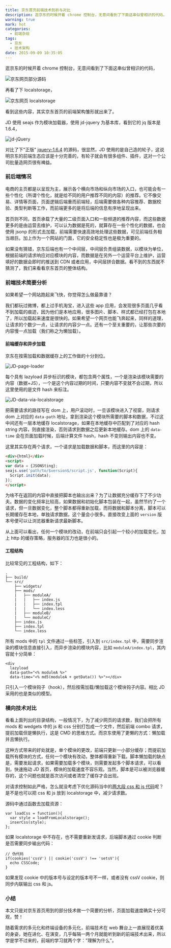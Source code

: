 ```yaml
---
title: 京东首页前端技术剖析与对比
description: 逛京东的时候开着 chrome 控制台，无意间看到了下面这串似曾相识的代码，仔细扒拉看了之后，做了一个简单的分析，同时也提出了一些看法。
warning: true
mark: hot
categories:
  - 前端杂烩
tags:
  - 京东
  - 技术架构
date: 2015-09-09 10:35:05
---
```



逛京东的时候开着 chrome 控制台，无意间看到了下面这串似曾相识的代码，

![京东网页部分源码](//www.barretlee.com/blogimgs/2015/09/20150903_c32208d1.jpg)

再看了下 localstorage，

![京东网页 localstorage](//www.barretlee.com/blogimgs/2015/09/20150903_2d854b82.jpg)

看到这些内容，其实京东首页的前端架构雏形就出来了。

<!--more-->

JD 使用 seajs 作为模块加载器，使用 jd-jquery 为基本库，看到它的 jq 版本是 1.6.4，

![jd-jQuery](//www.barretlee.com/blogimgs/2015/09/201593104.jpg)

对比了下"正版" [jquery-1.6.4](http://code.jquery.com/jquery-1.6.4.min.js) 的源码，很显然，JD 使用的是自己造的轮子，这说明京东的前端生态应该是十分完善的，有轮子就会有很多组件、插件，这对一个公司批量造网页很有裨益。

### 前后端情况

电商的主页都是以呈现为主，展示各个横向市场和纵向市场的入口，也可能会有一些个性化（所谓个性化，就是给不同的用户推荐不同的内容）的推荐。它不像交易、详情等页面，页面逻辑后端重而前端轻，后端需要做各种内容推荐、数据校验、类型判断等工作，而前端更多的是将后端的信息有序地呈现出来。

首页则不同，首页承载了大量的二级页面入口和一些频道的推荐内容，而这些数据更多的是由运营去维护，可以认为数据是死的，就算存在一些个性化的数据，也会使用 jsonp 的形式去加载，前端需要快速高效地处理这些数据，可见前端任务相当艰巨。加上作为一个网站的门面，它的安全稳定性也是极为重要的。

如果没有猜错，京东后端也有一个中间层，中间层负责组装数据，以模块为单位，根据前端的请求响应对应模块的内容，而数据是在另外一个运营平台上维护，运营填好的数据会即时的推送到 CDN 或者应用，中间层拼合数据。看不到的东西就不猜测了，我们来看看京东首页的整体结构。

### 前端技术简要分析

如果希望一个网站跑起来飞快，你觉得怎么做最靠谱？

我们都玩过微博，都上过手机淘宝，进入这些 app 应用，会发现很多页面几乎看不到加载的痕迹，因为他们是本地应用，很多图片、脚本、样式都已经打包在本地了，所以加载起来速度是很快的。如果希望一个网页也能飞奔起来，同样的道理，让请求的个数少一点，让请求的内容少一点。还有一个至关重要的，让那些次要的内容慢一点加载（我们称之为懒加载）。

#### 前端缓存和异步加载

京东在按需加载和数据缓存上的工作做的十分到位。

![JD-page-loader](//www.barretlee.com/blogimgs/2015/09/201593105.jpg)

每个具有 lazyload 异步标识的模块，都包含两个属性，一个是渲染该模块需要的内容（数据+JS），一个是这个内容过期的时间，只要内容不变就不会过期，所以这里使用的是文件 hash 来标注。

![JD-data-via-localstorage](//www.barretlee.com/blogimgs/2015/09/20150903_9f0924a6.jpg)

把需要请求的路径写在 dom 上，用户滚动时，一旦该模块进入了视窗，则请求 dom 上对应的 `data-path` 地址，拿到渲染这个模块所需要的脚本和数据，不过这中间还有一层本地缓存 localstorage，如果在本地缓存中匹配到了对应的 hash string 内容，则直接渲染，否则请求到数据之后更新本地缓存。dom 上的 `data-time` 会在页面加载时候，后端计算文件 hash，hash 不变则输出内容也不变。

这里其实存在两个请求，一个请求是加载数据和脚本，而这里的内容是：

```html
<div>{html}</div>
<script>
var data = {JSONSting};
seajs.use('path/to/$version$/script.js', function(Script){
  Script.init(data);
});
</script>
```

为啥不在返回的内容中直接把脚本也输出出来？为了让数据充分缓存下了不少功夫。数据的变化频率比较高，如果数据和初始化脚本包装在一起，虽然节约了一个请求，但一旦数据变化，整个脚本都得重新加载，而将数据和脚本分离，脚本可以长期缓存在本地，单独请求数据，这个量会小很多。直接改变上面的 `version` 版本号便可以让浏览器重新请求最新脚本。

从上面可以看出，任何一个模块的改动，在前端只会引起一个较小的加载变化，加上 http 的缓存策略，服务器的压力也是很小的。

#### 工程结构

比较常见的工程结构，如下：

```
.
├── build/
└── src/
    ├── widgets/
    ├── mods/
    |   ├── moduleA/        
    |   |   ├── index.js  
    |   |   ├── index.tpl
    |   |   └── index.less
    |   ├── moduleB/ 
    |   └── moduleC/  
    ├── index.js  
    ├── index.tpl
    └── index.less
```

所有 mods 中的 `tpl` 文件通过一些标签，引入到 `src/index.tpl` 中，需要同步渲染的模块信息直接引入，而异步渲染的模块内容，比如 `moduleA/index.tpl`，其内容就十分简单：

```
<div 
  lazyload 
  data-path="<% moduleA %>" 
  data-time="<% md5(moduleA + getData()) %>"></div>
```

只引入一个模块钩子（hook），然后按需加载/懒加载这个模块钩子内容。相比 JD 采用的也是类似的模型。

### 横向技术对比

看看上面列出的目录结构，一般情况下，为了减少网页的请求数，我们会把所有 mods 和 wedgets 中的 js 和 css 分别打包成一个文件，然后前端 combo 请求，提前加载但是懒执行，这是 CMD 的思维方式。而京东使用了更懒的方式：懒加载并且懒执行。

这种方式带来的好处就是，单个模块的更改，前端只更新一小部分缓存；而提前加载所有模块的方式，任何一个模块有改动，整体都得重新下载。脚本懒加载的缺点是，需要发起请求，如果需要加载多个模块，则需要发起多个脚本请求，可以看到，快速拖动 JD 首页，模块的加载速度不容乐观。当然，脚本是可以被浏览器缓存的，这个问题也就是首次访问或者清空了缓存才会出现。

对请求控制如此严格，怎么就没考虑下优化源码当中的[两大段 css 和 js 代码](view-source:http://www.jd.com/)呢？是不是也可以把 css 和 js 放到 localstorage 中，减少请求数。

源码中通过函数去加载资源：

```
var loadCss = function(){
  var style = loadFromLocalstorage();
  inserCss(style);
};
```

如果 localstorage 中不存在，也不需要重新发请求，后端脚本通过 cookie 判断是否需要同步输出代码：

```
// 伪代码
if(cookies('cssV') || cookie('cssV') !== 'setsV'){
  echo CSSCode;
}
```

如果发现 cookie 中的版本号与设定的版本号不一样，或者没有 cssV cookie，则同步内联输出 css 和 js。

### 小结

本文只是对京东首页用到的部分技术做一个简要的分析，页面加载速度确实十分可观，赞！

随着需求的多元化和终端设备的多元化，前端技术在 web 舞台上一直展现着优美的身姿，她在进化、在演变，几乎每隔一两个月就能听到新的前端技术出来，所以学是学不过来的，前端的学习就两个字："理解为什么"。